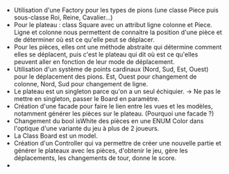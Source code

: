 - Utilisation d'une Factory pour les types de pions (une classe Piece puis sous-classe Roi, Reine, Cavalier...)
- Pour le plateau : class Square avec un attribut ligne colonne et Piece. Ligne et colonne nous permettent de connaitre la position d'une pièce et de déterminer où est ce qu'elle peut se déplacer.
- Pour les pièces, elles ont une méthode abstraite qui détermine comment elles se déplacent, puis c'est le plateau qui dit où est ce qu'elles peuvent aller en fonction de leur mode de déplacement.
- Utilisation d'un système de points cardinaux (Nord, Sud, Est, Ouest) pour le déplacement des pions. Est, Ouest pour changement de colonne, Nord, Sud pour changement de ligne.
- Le plateau est un singleton parce qu'on a un seul échiquier. -> Ne pas le mettre en singleton, passer le Board en paramètre.
- Création d'une facade pour faire le lien entre les vues et les modèles, notamment générer les pièces sur le plateau. (Pourquoi une facade ?)
- Changement du bool isWhite des pièces en une ENUM Color dans l'optique d'une variante du jeu à plus de 2 joueurs.
- La Class Board est un model.
- Création d'un Controller qui va permettre de créer une nouvelle partie et générer le plateaux avec les pièces, d'obtenir le jeu, gère les déplacements, les changements de tour, donne le score.
- 
